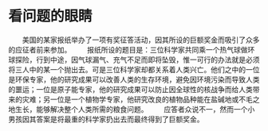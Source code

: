 # 看问题的眼睛
　　美国的某家报纸举办了一项有奖征答活动，因其所设的巨额奖金而吸引了众多的应征者前来参加。 
　　报纸所设的题目是：三位科学家共同乘一个热气球做环球探险，行到中途，因气球漏气、充气不足而即将坠毁，惟一可行的办法就是必须将三人中的某一个抛出去。可是三位科学家却都关系着人类兴亡。他们之中的一位是环保专家，他的研究成果可以改善人类的生存环境，避免因环境污染而导致人类的噩运；一位是原子能专家，他的研究成果可以防止因全球性的核战争而给人类带来的灾难；另一位是一个植物学专家，他研究改良的植物品种能在盐碱地或不毛之地生长，能够解决整个人类所需的粮食问题。 
　　应答者众说不一，然而一个小男孩因其答案是将最重的科学家扔出去而最终得到了巨额奖金。
 